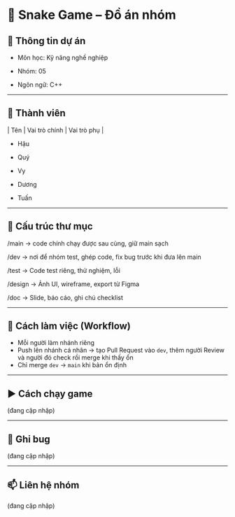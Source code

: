 # 🐍 Snake Game – Đồ án nhóm


## 🔖 Thông tin dự án

- Môn học: Kỹ năng nghề nghiệp

- Nhóm: 05

- Ngôn ngữ: C++

---

## 👥 Thành viên

| Tên     | Vai trò chính          | Vai trò phụ          |

- Hậu
  
- Quý

- Vy

- Dương

- Tuấn

---

## 📁 Cấu trúc thư mục

/main       → code chính chạy được sau cùng, giữ main sạch

/dev        → nơi để nhóm test, ghép code, fix bug trước khi đưa lên main

/test       → Code test riêng, thử nghiệm, lỗi

/design     → Ảnh UI, wireframe, export từ Figma

/doc        → Slide, báo cáo, ghi chú checklist

---

## 🧠 Cách làm việc (Workflow)

- Mỗi người làm nhánh riêng
- Push lên nhánh cá nhân → tạo Pull Request vào `dev`, thêm người Review và người đó check rồi merge khi thấy ổn
- Chỉ merge `dev` → `main` khi bản ổn định

---

## ▶️ Cách chạy game

(đang cập nhập)

---

## 🐞 Ghi bug

(đang cập nhập)

---

## 📫 Liên hệ nhóm

(đang cập nhập)
